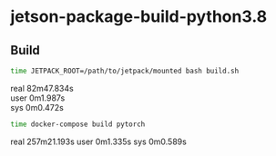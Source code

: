# jetson-package-build-python3.8

## Build

```bash
time JETPACK_ROOT=/path/to/jetpack/mounted bash build.sh
```

real    82m47.834s  
user    0m1.987s  
sys     0m0.472s  

```bash
time docker-compose build pytorch
```

real    257m21.193s
user    0m1.335s
sys     0m0.589s
